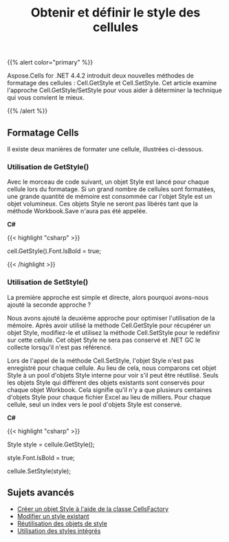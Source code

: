 ﻿---
title: Obtenir et définir le style des cellules
linktitle: modes
type: docs
weight: 50
url: /fr/net/styling-and-data-formatting/
---
{{% alert color="primary" %}} 

Aspose.Cells for .NET 4.4.2 introduit deux nouvelles méthodes de formatage des cellules : Cell.GetStyle et Cell.SetStyle. Cet article examine l'approche Cell.GetStyle/SetStyle pour vous aider à déterminer la technique qui vous convient le mieux.

{{% /alert %}} 
## **Formatage Cells**
Il existe deux manières de formater une cellule, illustrées ci-dessous.
### **Utilisation de GetStyle()**
Avec le morceau de code suivant, un objet Style est lancé pour chaque cellule lors du formatage. Si un grand nombre de cellules sont formatées, une grande quantité de mémoire est consommée car l'objet Style est un objet volumineux. Ces objets Style ne seront pas libérés tant que la méthode Workbook.Save n'aura pas été appelée.



**C#**

{{< highlight "csharp" >}}

 cell.GetStyle().Font.IsBold = true;



{{< /highlight >}}
### **Utilisation de SetStyle()**
La première approche est simple et directe, alors pourquoi avons-nous ajouté la seconde approche ?

Nous avons ajouté la deuxième approche pour optimiser l'utilisation de la mémoire. Après avoir utilisé la méthode Cell.GetStyle pour récupérer un objet Style, modifiez-le et utilisez la méthode Cell.SetStyle pour le redéfinir sur cette cellule. Cet objet Style ne sera pas conservé et .NET GC le collecte lorsqu'il n'est pas référencé.

Lors de l'appel de la méthode Cell.SetStyle, l'objet Style n'est pas enregistré pour chaque cellule. Au lieu de cela, nous comparons cet objet Style à un pool d'objets Style interne pour voir s'il peut être réutilisé. Seuls les objets Style qui diffèrent des objets existants sont conservés pour chaque objet Workbook. Cela signifie qu'il n'y a que plusieurs centaines d'objets Style pour chaque fichier Excel au lieu de milliers. Pour chaque cellule, seul un index vers le pool d'objets Style est conservé.



**C#**

{{< highlight "csharp" >}}

 Style style = cellule.GetStyle();

style.Font.IsBold = true;

cellule.SetStyle(style);


## **Sujets avancés**
- [Créer un objet Style à l'aide de la classe CellsFactory](/cells/fr/net/create-style-object-using-cellsfactory-class/)
- [Modifier un style existant](/cells/fr/net/modify-an-existing-style/)
- [Réutilisation des objets de style](/cells/fr/net/reusing-style-objects/)
- [Utilisation des styles intégrés](/cells/fr/net/using-built-in-styles/)


